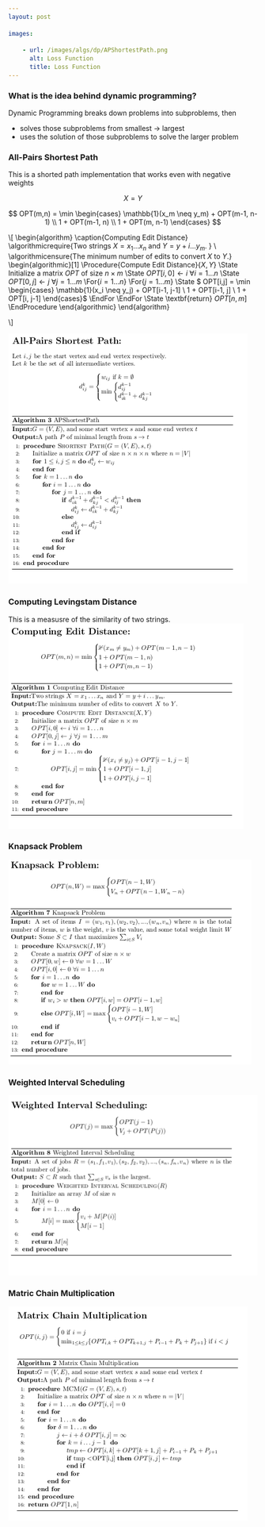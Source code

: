 ```yaml
---
layout: post

images:

    - url: /images/algs/dp/APShortestPath.png
      alt: Loss Function
      title: Loss Function
---
```


### What is the idea behind dynamic programming?
Dynamic Programming breaks down problems into subproblems, then 
+ solves those subproblems from smallest -> largest
+ uses the solution of those subproblems to solve the larger problem

### All-Pairs Shortest Path
This is a shorted path implementation that works even with negative weights

$$ X = Y $$

$$
    OPT(m,n) = \min
    \begin{cases}
    	\mathbb{1}(x_m \neq y_m) + OPT(m-1, n-1) \\
        1 + OPT(m-1, n) \\
        1 + OPT(m, n-1)
    \end{cases}
$$

\\[
  \begin{algorithm}
  \caption{Computing Edit Distance}
  \algorithmicrequire{Two strings $X = x_1 \ldots x_n$ and $Y = y+i \ldots y_m$. } \\
  \algorithmicensure{The minimum number of edits to convert $X$ to $Y$.}
  \begin{algorithmic}[1]
  \Procedure{Compute Edit Distance}{$X, Y$}
  \State Initialize a matrix $OPT$ of size $n \times m$
  \State $OPT[i, 0] \gets i$ $\forall i = 1 \ldots n$
  \State $OPT[0, j] \gets j$ $\forall j = 1 \ldots m$
  \For{$i = 1 \ldots n$}
  \For{$j = 1 \ldots m$}
  \State $	OPT[i,j] = \min
    \begin{cases}
    	\mathbb{1}(x_i \neq y_j) + OPT[i-1, j-1] \\
        1 + OPT[i-1, j] \\
        1 + OPT[i, j-1]
    \end{cases}$
  \EndFor
  \EndFor
  \State \textbf{return} $OPT[n,m]$
  \EndProcedure
  \end{algorithmic}
  \end{algorithm}

\\]

![sp](/images/algs/dp/APShortestPath.png)

### Computing Levingstam Distance
This is a measusre of the similarity of two strings.
![ces](/images/algs/dp/ComputingEditDistance.png)

### Knapsack Problem
![ces](/images/algs/dp/KnapsackProblem.png)

### Weighted Interval Scheduling
![wis](/images/algs/dp/WeightedIntervalScheduling.png)

### Matric Chain Multiplication
![ces](/images/algs/dp/MatrixChainMultiplication.png)

